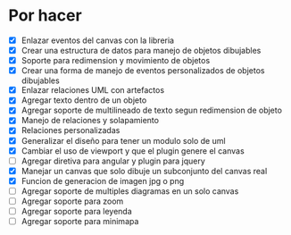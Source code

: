 # Por hacer
- [x] Enlazar eventos del canvas con la libreria
- [x] Crear una estructura de datos para manejo de objetos dibujables
- [x] Soporte para redimension y movimiento de objetos
- [x] Crear una forma de manejo de eventos personalizados de objetos dibujables
- [x] Enlazar relaciones UML con artefactos
- [x] Agregar texto dentro de un objeto
- [x] Agregar soporte de multilineado de texto segun redimension de objeto
- [x] Manejo de relaciones y solapamiento
- [x] Relaciones personalizadas
- [x] Generalizar el diseño para tener un modulo solo de uml
- [x] Cambiar el uso de viewport y que el plugin genere el canvas
- [ ] Agregar diretiva para angular y plugin para jquery
- [x] Manejar un canvas que solo dibuje un subconjunto del canvas real
- [x] Funcion de generacion de imagen jpg o png
- [ ] Agregar soporte de multiples diagramas en un solo canvas
- [ ] Agregar soporte para zoom
- [ ] Agregar soporte para leyenda
- [ ] Agregar soporte para minimapa